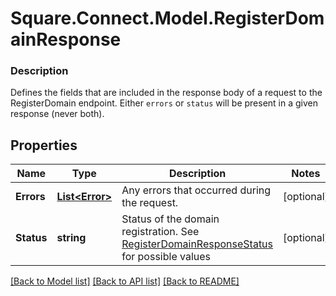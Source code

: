 # Square.Connect.Model.RegisterDomainResponse

### Description

Defines the fields that are included in the response body of a request to the RegisterDomain endpoint.  Either `errors` or `status` will be present in a given response (never both).

## Properties

Name | Type | Description | Notes
------------ | ------------- | ------------- | -------------
**Errors** | [**List&lt;Error&gt;**](Error.md) | Any errors that occurred during the request. | [optional] 
**Status** | **string** | Status of the domain registration. See [RegisterDomainResponseStatus](#type-registerdomainresponsestatus) for possible values | [optional] 



[[Back to Model list]](../README.md#documentation-for-models) [[Back to API list]](../README.md#documentation-for-api-endpoints) [[Back to README]](../README.md)

